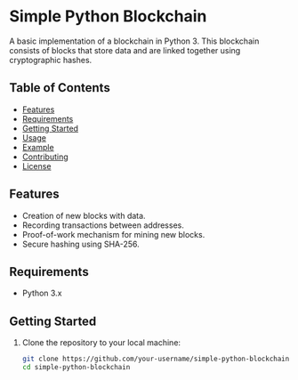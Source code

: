 # Simple Python Blockchain

A basic implementation of a blockchain in Python 3. This blockchain consists of blocks that store data and are linked together using cryptographic hashes.

## Table of Contents

- [Features](#features)
- [Requirements](#requirements)
- [Getting Started](#getting-started)
- [Usage](#usage)
- [Example](#example)
- [Contributing](#contributing)
- [License](#license)

## Features

- Creation of new blocks with data.
- Recording transactions between addresses.
- Proof-of-work mechanism for mining new blocks.
- Secure hashing using SHA-256.

## Requirements

- Python 3.x

## Getting Started

1. Clone the repository to your local machine:

   ```bash
   git clone https://github.com/your-username/simple-python-blockchain.git
   cd simple-python-blockchain

